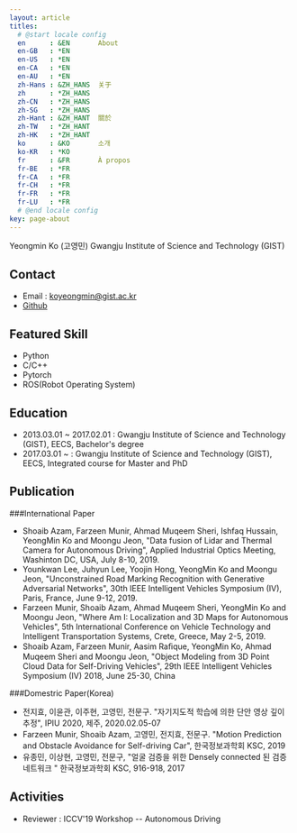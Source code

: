 ```yaml
---
layout: article
titles:
  # @start locale config
  en      : &EN       About
  en-GB   : *EN
  en-US   : *EN
  en-CA   : *EN
  en-AU   : *EN
  zh-Hans : &ZH_HANS  关于
  zh      : *ZH_HANS
  zh-CN   : *ZH_HANS
  zh-SG   : *ZH_HANS
  zh-Hant : &ZH_HANT  關於
  zh-TW   : *ZH_HANT
  zh-HK   : *ZH_HANT
  ko      : &KO       소개
  ko-KR   : *KO
  fr      : &FR       À propos
  fr-BE   : *FR
  fr-CA   : *FR
  fr-CH   : *FR
  fr-FR   : *FR
  fr-LU   : *FR
  # @end locale config
key: page-about
---
```


Yeongmin Ko (고영민)
Gwangju Institute of Science and Technology (GIST)

## Contact

- Email : koyeongmin@gist.ac.kr
- [Github](https://github.com/koyeongmin)

## Featured Skill

- Python
- C/C++
- Pytorch
- ROS(Robot Operating System)

## Education

- 2013.03.01 ~ 2017.02.01 : Gwangju Institute of Science and Technology (GIST), EECS, Bachelor's degree
- 2017.03.01 ~  : Gwangju Institute of Science and Technology (GIST), EECS, Integrated course for Master and PhD

## Publication

###International Paper
- Shoaib Azam, Farzeen Munir, Ahmad Muqeem Sheri, Ishfaq Hussain, YeongMin Ko and Moongu Jeon, "Data fusion of Lidar and Thermal Camera for Autonomous Driving",  Applied Industrial Optics Meeting,  Washinton DC, USA,  July 8-10, 2019.
- Younkwan Lee,  Juhyun Lee, Yoojin Hong,  YeongMin Ko and Moongu Jeon, "Unconstrained Road Marking Recognition with Generative Adversarial Networks",  30th IEEE Intelligent Vehicles Symposium (IV), Paris, France, June 9-12, 2019.
- Farzeen Munir, Shoaib Azam, Ahmad Muqeem Sheri, YeongMin Ko and Moongu Jeon, "Where Am I: Localization and 3D Maps for Autonomous Vehicles", 5th International Conference on Vehicle Technology and Intelligent Transportation Systems,  Crete, Greece, May 2-5, 2019.
- Shoaib Azam, Farzeen Munir, Aasim Raﬁque, YeongMin Ko, Ahmad Muqeem Sheri and Moongu Jeon, "Object Modeling from 3D Point Cloud Data for Self-Driving Vehicles", 29th IEEE Intelligent Vehicles Symposium (IV) 2018, June 25-30, China

###Domestric Paper(Korea)
- 전지효, 이윤관, 이주현, 고영민, 전문구. "자기지도적 학습에 의한 단안 영상 깊이 추정", IPIU 2020, 제주, 2020.02.05-07
- Farzeen Munir, Shoaib Azam, 고영민, 전지효, 전문구. "Motion Prediction and Obstacle Avoidance for Self-driving Car", 한국정보과학회 KSC, 2019
- 유종민, 이상현, 고영민, 전문구, "얼굴 검증을 위한 Densely connected 된 검증 네트워크 " 한국정보과학회 KSC, 916-918, 2017

## Activities
- Reviewer : ICCV'19 Workshop -- Autonomous Driving



